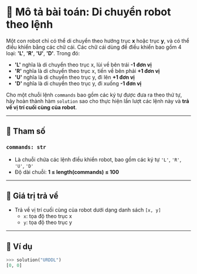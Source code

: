 # 📌 Mô tả bài toán: Di chuyển robot theo lệnh

Một con robot chỉ có thể di chuyển theo hướng trục **x** hoặc trục **y**, và có thể điều khiển bằng các chữ cái. Các chữ cái dùng để điều khiển bao gồm 4 loại: **'L'**, **'R'**, **'U'**, **'D'**. Trong đó:

- **'L'** nghĩa là di chuyển theo trục x, lùi về bên trái **-1 đơn vị**
- **'R'** nghĩa là di chuyển theo trục x, tiến về bên phải **+1 đơn vị**
- **'U'** nghĩa là di chuyển theo trục y, đi lên **+1 đơn vị**
- **'D'** nghĩa là di chuyển theo trục y, đi xuống **-1 đơn vị**

Cho một chuỗi lệnh `commands` bao gồm các ký tự được đưa ra theo thứ tự, hãy hoàn thành hàm `solution` sao cho thực hiện lần lượt các lệnh này và **trả về vị trí cuối cùng của robot**.

---

## 🧾 Tham số

### `commands: str`

- Là chuỗi chứa các lệnh điều khiển robot, bao gồm các ký tự `'L'`, `'R'`, `'U'`, `'D'`
- Độ dài chuỗi: **1 ≤ length(commands) ≤ 100**

---

## 🔁 Giá trị trả về

- Trả về vị trí cuối cùng của robot dưới dạng danh sách `[x, y]`
  - `x`: tọa độ theo trục x
  - `y`: tọa độ theo trục y

---

## 📘 Ví dụ

```python
>>> solution("URDDL")
[0, 0]
